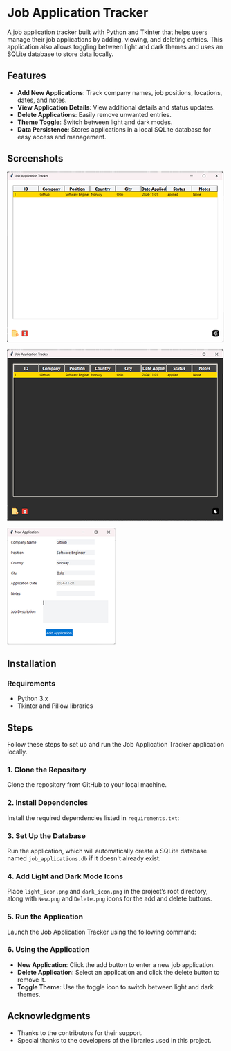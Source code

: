 # Job Application Tracker

A job application tracker built with Python and Tkinter that helps users manage their job applications by adding, viewing, and deleting entries. This application also allows toggling between light and dark themes and uses an SQLite database to store data locally.

## Features

- **Add New Applications**: Track company names, job positions, locations, dates, and notes.
- **View Application Details**: View additional details and status updates.
- **Delete Applications**: Easily remove unwanted entries.
- **Theme Toggle**: Switch between light and dark modes.
- **Data Persistence**: Stores applications in a local SQLite database for easy access and management.

## Screenshots

![Light Mode Screenshot](Screenshots/LT.png)

![Dark Mode Screenshot](Screenshots/DT.png)

![New Application Screenshot](Screenshots/NA.png)


## Installation

### Requirements

- Python 3.x
- Tkinter and Pillow libraries

## Steps

Follow these steps to set up and run the Job Application Tracker application locally.

### 1. Clone the Repository
Clone the repository from GitHub to your local machine.


### 2. Install Dependencies
Install the required dependencies listed in `requirements.txt`:


### 3. Set Up the Database
Run the application, which will automatically create a SQLite database named `job_applications.db` if it doesn't already exist.

### 4. Add Light and Dark Mode Icons
Place `light_icon.png` and `dark_icon.png` in the project’s root directory, along with `New.png` and `Delete.png` icons for the add and delete buttons.

### 5. Run the Application
Launch the Job Application Tracker using the following command:


### 6. Using the Application
- **New Application**: Click the add button to enter a new job application.
- **Delete Application**: Select an application and click the delete button to remove it.
- **Toggle Theme**: Use the toggle icon to switch between light and dark themes.


## Acknowledgments

- Thanks to the contributors for their support.
- Special thanks to the developers of the libraries used in this project.


